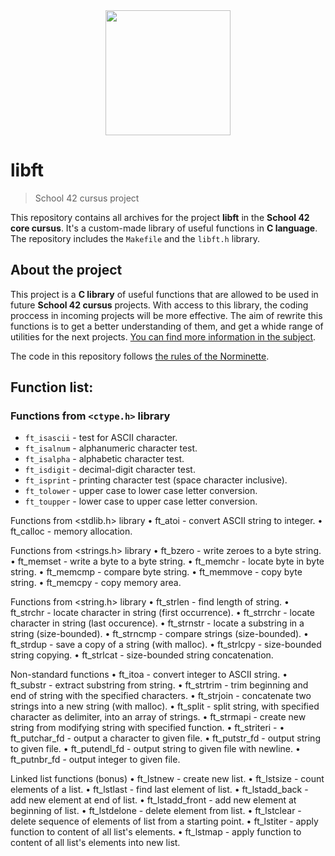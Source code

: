 <div id="header" align="center">
  <img src="https://media.giphy.com/media/ztl9x7JlhSlU4MWD6h/giphy.gif" width="200"/>
</div>

# libft
> School 42 cursus project

This repository contains all archives for the project __libft__ in the __School 42 core cursus__. It's a custom-made library of useful functions in __C language__. The repository includes the `Makefile` and the `libft.h` library.

## About the project 

This project is a __C library__ of useful functions that are allowed to be used in future __School 42 cursus__ projects. With access to this library, the coding proccess in incoming projects will be more effective. The aim of rewrite this functions is to get a better understanding of them, and get a whide range of utilities for the next projects. [You can find more information in the subject](https://github.com/PublioElio/School-42-libft/blob/main/libft_subject.pdf).

The code in this repository follows [the rules of the Norminette](https://github.com/PublioElio/School42-Piscina-agosto-2022/blob/main/norme.es.pdf).

## Function list:

### Functions from `<ctype.h>` library
* `ft_isascii` - test for ASCII character.
* `ft_isalnum` - alphanumeric character test.
* `ft_isalpha` - alphabetic character test.
* `ft_isdigit` - decimal-digit character test.
* `ft_isprint` - printing character test (space character inclusive).
* `ft_tolower` - upper case to lower case letter conversion.
* `ft_toupper` - lower case to upper case letter conversion.

Functions from <stdlib.h> library
	•	ft_atoi - convert ASCII string to integer.
	•	ft_calloc - memory allocation.

Functions from <strings.h> library
	•	ft_bzero - write zeroes to a byte string.
	•	ft_memset - write a byte to a byte string.
	•	ft_memchr - locate byte in byte string.
	•	ft_memcmp - compare byte string.
	•	ft_memmove - copy byte string.
	•	ft_memcpy - copy memory area.

Functions from <string.h> library
	•	ft_strlen - find length of string.
	•	ft_strchr - locate character in string (first occurrence).
	•	ft_strrchr - locate character in string (last occurence).
	•	ft_strnstr - locate a substring in a string (size-bounded).
	•	ft_strncmp - compare strings (size-bounded).
	•	ft_strdup - save a copy of a string (with malloc).
	•	ft_strlcpy - size-bounded string copying.
	•	ft_strlcat - size-bounded string concatenation.

Non-standard functions
	•	ft_itoa - convert integer to ASCII string.
	•	ft_substr - extract substring from string.
	•	ft_strtrim - trim beginning and end of string with the specified characters.
	•	ft_strjoin - concatenate two strings into a new string (with malloc).
	•	ft_split - split string, with specified character as delimiter, into an array of strings.
	•	ft_strmapi - create new string from modifying string with specified function.
	•	ft_striteri -
	•	ft_putchar_fd - output a character to given file.
	•	ft_putstr_fd - output string to given file.
	•	ft_putendl_fd - output string to given file with newline.
	•	ft_putnbr_fd - output integer to given file.

Linked list functions (bonus)
	•	ft_lstnew - create new list.
	•	ft_lstsize - count elements of a list.
	•	ft_lstlast - find last element of list.
	•	ft_lstadd_back - add new element at end of list.
	•	ft_lstadd_front - add new element at beginning of list.
	•	ft_lstdelone - delete element from list.
	•	ft_lstclear - delete sequence of elements of list from a starting point.
	•	ft_lstiter - apply function to content of all list's elements.
	•	ft_lstmap - apply function to content of all list's elements into new list.

